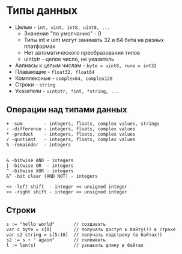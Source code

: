 
# Типы данных 

- Целые - ```int, uint, int8, uint8, ...```
    - Значение "по умолчанию" - 0
    - Типы int и uint могут занимать 32 и 64 бита на разных платформах
    - Нет автоматического преобразования типов
    - uintptr - целое число, не указатель
- Аалиасы к целым числам - ```byte = uint8, rune = int32```
- Плавающие - ```float32, float64```
- Комплексные - ```complex64, complex128```
- Строки - ```string```
- Указатели - ```uintptr, *int, *string, ...``` 

## Операции над типами данных

```
+ -sum        - integers, floats, complex values, strings
­- -difference - integers, floats, complex values
* -product    - integers, floats, complex values
/ -quotient   - integers, floats, complex values
% -remainder  - integers


& -bitwise AND - integers
| -bitwise OR  - integers
^ -bitwise XOR - integers
&^ -bit clear (AND NOT) - integers

<< -left shift  - integer << unsigned integer
>> -right shift - integer >> unsigned integer
```

## Строки
```
s := "hello world"       // создавать
var c byte = s[0]        // получать доступ к байту(!) в строке
var s2 string = s[5:10]  // получать подстроку (в байтах!)
s2 := s + " again"       // склеивать
l := len(s)              // узнавать длину в байтах
```
